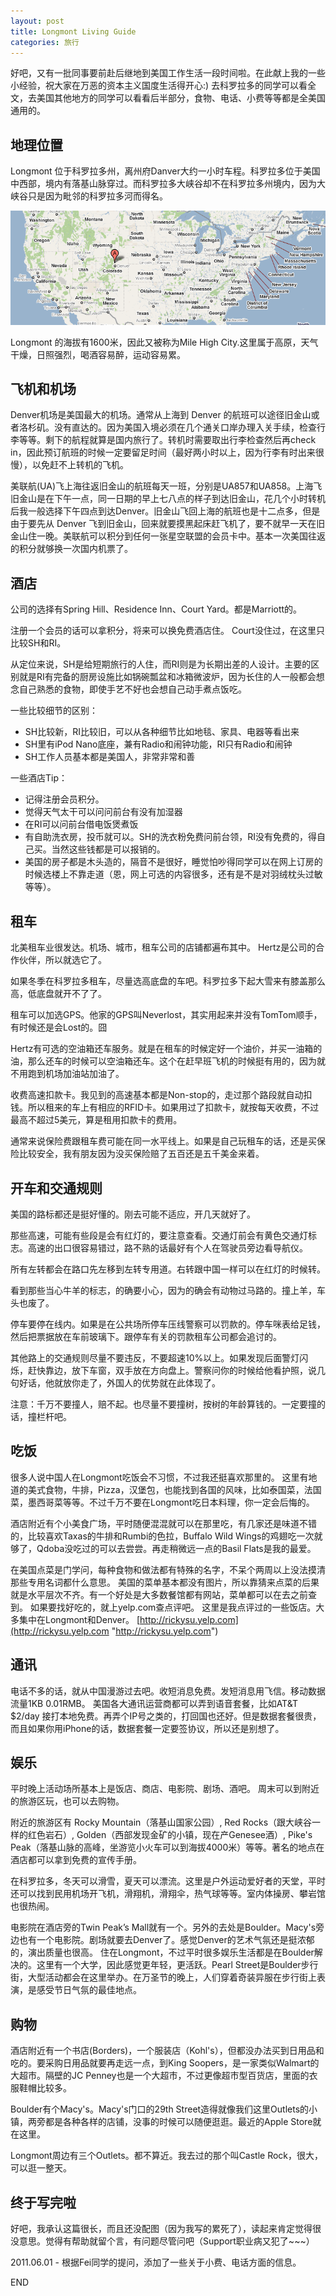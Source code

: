 ```yaml
---
layout: post
title: Longmont Living Guide
categories: 旅行
---
```

好吧，又有一批同事要前赴后继地到美国工作生活一段时间啦。在此献上我的一些小经验，祝大家在万恶的资本主义国度生活得开心:) 去科罗拉多的同学可以看全文，去美国其他地方的同学可以看看后半部分，食物、电话、小费等等都是全美国通用的。

## 地理位置

Longmont 位于科罗拉多州，离州府Danver大约一小时车程。科罗拉多位于美国中西部，境内有落基山脉穿过。而科罗拉多大峡谷却不在科罗拉多州境内，因为大峡谷只是因为毗邻的科罗拉多河而得名。

[![](/images/us_longmont.png "us_longmont")](http://blog.rickysu.com/wp-content/uploads/2011/04/us_longmont.png)

Longmont 的海拔有1600米，因此又被称为Mile High City.这里属于高原，天气干燥，日照强烈，喝酒容易醉，运动容易累。

## 飞机和机场

Denver机场是美国最大的机场。通常从上海到 Denver 的航班可以途径旧金山或者洛杉矶。没有直达的。因为美国入境必须在几个通关口岸办理入关手续，检查行李等等。剩下的航程就算是国内旅行了。转机时需要取出行李检查然后再check in，因此预订航班的时候一定要留足时间（最好两小时以上，因为行李有时出来很慢），以免赶不上转机的飞机。

美联航(UA)飞上海往返旧金山的航班每天一班，分别是UA857和UA858。上海飞旧金山是在下午一点，同一日期的早上七八点的样子到达旧金山，花几个小时转机后我一般选择下午四点到达Denver。旧金山飞回上海的航班也是十二点多，但是由于要先从 Denver 飞到旧金山，回来就要摸黑起床赶飞机了，要不就早一天在旧金山住一晚。美联航可以积分到任何一张星空联盟的会员卡中。基本一次美国往返的积分就够换一次国内机票了。

## 酒店

公司的选择有Spring Hill、Residence Inn、Court Yard。都是Marriott的。

注册一个会员的话可以拿积分，将来可以换免费酒店住。 Court没住过，在这里只比较SH和RI。

从定位来说，SH是给短期旅行的人住，而RI则是为长期出差的人设计。主要的区别就是RI有完备的厨房设施比如锅碗瓢盆和冰箱微波炉，因为长住的人一般都会想念自己熟悉的食物，即使手艺不好也会想自己动手煮点饭吃。

一些比较细节的区别：

*   SH比较新，RI比较旧，可以从各种细节比如地毯、家具、电器等看出来
*   SH里有iPod Nano底座，兼有Radio和闹钟功能，RI只有Radio和闹钟
*   SH工作人员基本都是美国人，非常非常和善

一些酒店Tip：

*   记得注册会员积分。
*   觉得天气太干可以问问前台有没有加湿器
*   在RI可以问前台借电饭煲煮饭
*   有自助洗衣房，投币就可以。SH的洗衣粉免费问前台领，RI没有免费的，得自己买。当然这些钱都是可以报销的。
*   美国的房子都是木头造的，隔音不是很好，睡觉怕吵得同学可以在网上订房的时候选楼上不靠走道（恩，网上可选的内容很多，还有是不是对羽绒枕头过敏等等）。

## 租车

北美租车业很发达。机场、城市，租车公司的店铺都遍布其中。 Hertz是公司的合作伙伴，所以就选它了。

如果冬季在科罗拉多租车，尽量选高底盘的车吧。科罗拉多下起大雪来有膝盖那么高，低底盘就开不了了。

租车可以加选GPS。他家的GPS叫Neverlost，其实用起来并没有TomTom顺手，有时候还是会Lost的。囧

Hertz有可选的空油箱还车服务。就是在租车的时候定好一个油价，并买一油箱的油，那么还车的时候可以空油箱还车。这个在赶早班飞机的时候挺有用的，因为就不用跑到机场加油站加油了。

收费高速扣款卡。我见到的高速基本都是Non-stop的，走过那个路段就自动扣钱。所以租来的车上有相应的RFID卡。如果用过了扣款卡，就按每天收费，不过最高不超过5美元，算是租用扣款卡的费用。

通常来说保险费跟租车费可能在同一水平线上。如果是自己玩租车的话，还是买保险比较安全，我有朋友因为没买保险赔了五百还是五千美金来着。

## 开车和交通规则

美国的路标都还是挺好懂的。刚去可能不适应，开几天就好了。

那些高速，可能有些段是会有红灯的，要注意查看。交通灯前会有黄色交通灯标志。高速的出口很容易错过，路不熟的话最好有个人在驾驶员旁边看导航仪。

所有左转都会在路口先左移到左转专用道。右转跟中国一样可以在红灯的时候转。

看到那些当心牛羊的标志，的确要小心，因为的确会有动物过马路的。撞上羊，车头也废了。

停车要停在线内。如果是在公共场所停车压线警察可以罚款的。停车咪表给足钱，然后把票据放在车前玻璃下。跟停车有关的罚款租车公司都会追讨的。

其他路上的交通规则尽量不要违反，不要超速10%以上。如果发现后面警灯闪烁，赶快靠边，放下车窗，双手放在方向盘上。警察问你的时候给他看护照，说几句好话，他就放你走了，外国人的优势就在此体现了。

注意：千万不要撞人，赔不起。也尽量不要撞树，按树的年龄算钱的。一定要撞的话，撞栏杆吧。

## 吃饭

很多人说中国人在Longmont吃饭会不习惯，不过我还挺喜欢那里的。 这里有地道的美式食物，牛排，Pizza，汉堡包，也能找到各国的风味，比如泰国菜，法国菜，墨西哥菜等等。不过千万不要在Longmont吃日本料理，你一定会后悔的。

酒店附近有个小美食广场，平时随便混混就可以在那里吃，有几家还是味道不错的，比较喜欢Taxas的牛排和Rumbi的色拉，Buffalo Wild Wings的鸡翅吃一次就够了，Qdoba没吃过的可以去尝尝。再走稍微远一点的Basil Flats是我的最爱。

在美国点菜是门学问，每种食物和做法都有特殊的名字，不呆个两周以上没法摸清那些专用名词都什么意思。 美国的菜单基本都没有图片，所以靠猜来点菜的后果就是水平层次不齐。有一个好处是大多数餐馆都有网站，菜单都可以在去之前查到。 如果要找好吃的，就上yelp.com查点评吧。 这里是我点评过的一些饭店。大多集中在Longmont和Denver。 [http://rickysu.yelp.com](http://rickysu.yelp.com "http://rickysu.yelp.com")

## 通讯

电话不多的话，就从中国漫游过去吧。收短消息免费。发短消息用飞信。移动数据流量1KB 0.01RMB。 美国各大通讯运营商都可以弄到语音套餐，比如AT&T $2/day 接打本地免费。再弄个IP号之类的，打回国也还好。但是数据套餐很贵，而且如果你用iPhone的话，数据套餐一定要签协议，所以还是别想了。

## 娱乐

平时晚上活动场所基本上是饭店、商店、电影院、剧场、酒吧。 周末可以到附近的旅游区玩，也可以去购物。

附近的旅游区有 Rocky Mountain（落基山国家公园）, Red Rocks（跟大峡谷一样的红色岩石）, Golden（西部发现金矿的小镇，现在产Genesee酒）, Pike's Peak（落基山脉的高峰，坐游览小火车可以到海拔4000米）等等。著名的地点在酒店都可以拿到免费的宣传手册。

在科罗拉多，冬天可以滑雪，夏天可以漂流。这里是户外运动爱好者的天堂，平时还可以找到民用机场开飞机，滑翔机，滑翔伞，热气球等等。室内体操房、攀岩馆也很热闹。

电影院在酒店旁的Twin Peak’s Mall就有一个。另外的去处是Boulder。Macy's旁边也有一个电影院。剧场就要去Denver了。感觉Denver的艺术气氛还是挺浓郁的，演出质量也很高。 住在Longmont，不过平时很多娱乐生活都是在Boulder解决的。这里有一个大学，因此感觉更年轻，更活跃。Pearl Street是Boulder步行街，大型活动都会在这里举办。在万圣节的晚上，人们穿着奇装异服在步行街上表演，是感受节日气氛的最佳地点。

## 购物

酒店附近有一个书店(Borders)，一个服装店（Kohl's），但都没办法买到日用品和吃的。要采购日用品就要再走远一点，到King Soopers，是一家类似Walmart的大超市。隔壁的JC Penney也是一个大超市，不过更像超市型百货店，里面的衣服鞋帽比较多。

Boulder有个Macy's。Macy's门口的29th Street造得就像我们这里Outlets的小镇，两旁都是各种各样的店铺，没事的时候可以随便逛逛。最近的Apple Store就在这里。

Longmont周边有三个Outlets。都不算近。我去过的那个叫Castle Rock，很大，可以逛一整天。

## 终于写完啦

好吧，我承认这篇很长，而且还没配图（因为我写的累死了），读起来肯定觉得很没意思。觉得有帮助就留个言，有问题尽管问吧（Support职业病又犯了~~~）

2011.06.01 - 根据Fei同学的提问，添加了一些关于小费、电话方面的信息。

END